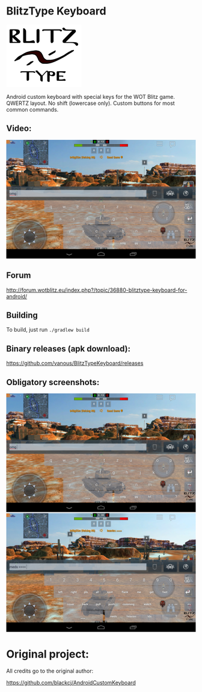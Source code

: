 # BlitzType Keyboard

![logo](bt_logo_big.png)

Android custom keyboard with special keys for the WOT Blitz game. QWERTZ layout. No shift (lowercase only). Custom buttons for most common commands.

## Video:
[![BlitzType Keyboard](Screenshot_2017-01-01-00-24-15.png)](https://www.youtube.com/watch?v=KX7_eouTFoY)

## Forum

http://forum.wotblitz.eu/index.php?/topic/36880-blitztype-keyboard-for-android/

## Building

To build, just run `./gradlew build`

## Binary releases (apk download):

https://github.com/vanous/BlitzTypeKeyboard/releases

## Obligatory screenshots:

![Screenshot](Screenshot_2017-01-01-00-24-15.png)
![Screenshot](Screenshot_2017-01-01-00-24-51.png)


# Original project:

All credits go to the original author:

https://github.com/blackcj/AndroidCustomKeyboard
